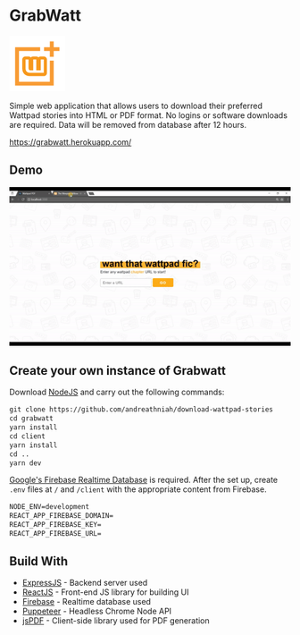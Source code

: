 # GrabWatt

<img src="./client/public/GrabWatt.png" width="100" height="100" />

Simple web application that allows users to download their preferred Wattpad stories into HTML or PDF format. No logins or software downloads are required. Data will be removed from database after 12 hours.

https://grabwatt.herokuapp.com/

## Demo

<img src="./client/public/instructions.gif"/>

## Create your own instance of Grabwatt

Download [NodeJS](https://nodejs.org/en/) and carry out the following commands:

```
git clone https://github.com/andreathniah/download-wattpad-stories
cd grabwatt
yarn install
cd client
yarn install
cd ..
yarn dev
```

[Google's Firebase Realtime Database](https://firebase.google.com/products/realtime-database/) is required. After the set up, create `.env` files at `/` and `/client` with the appropriate content from Firebase.

```
NODE_ENV=development
REACT_APP_FIREBASE_DOMAIN=
REACT_APP_FIREBASE_KEY=
REACT_APP_FIREBASE_URL=
```

## Build With

- [ExpressJS](https://expressjs.com/) - Backend server used
- [ReactJS](https://reactjs.org/) - Front-end JS library for building UI
- [Firebase](https://firebase.google.com/) - Realtime database used
- [Puppeteer](https://github.com/GoogleChrome/puppeteer) - Headless Chrome Node API
- [jsPDF](https://github.com/MrRio/jsPDF) - Client-side library used for PDF generation
